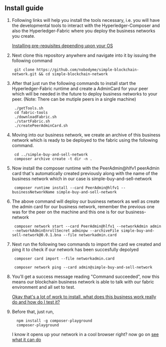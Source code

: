 ## Install guide

1) Following links will help you install the tools necessary, i.e. you will have the developmental tools to interact with the Hyperledger-Composer and also the Hyperledger-Fabric where you deploy the business networks you create.

    [Installing pre-requisites depending upon your OS](https://hyperledger.github.io/composer/installing/installing-prereqs)

2) Next clone this repository anywhere and navigate into it by issuing the following command

        git clone https://github.com/nobodyme/simple-blockchain-network.git && cd simple-blockchain-network

3) After that just run the following commands to install start the Hyperledger-Fabric runtime and create a AdminCard for your peer which will be needed in the future to deploy business networks to your peer.
(Note: There can be mutiple peers in a single machine)

    
        ./getTools.sh
        cd fabric-tools
        ./downloadFabric.sh
        ./startFabric.sh
        ./createPeerAdminCard.sh

4) Moving into our business network, we create an archive of this business network which is ready to be deployed to the fabric using the following command.

        cd ../simple-buy-and-sell-network
        composer archive create -t dir -n .

5) Now install the composer runtime with the PeerAdmin@hlfv1 peerAdmin card that's automatically created previously along with the name of the business network which in our case is simple-buy-and-sell-network

        composer runtime install --card PeerAdmin@hlfv1 --businessNetworkName simple-buy-and-sell-network

6) The above command will deploy our business network as well as create the admin card for our business network, remember the previous one was for the peer on the machine and this one is for our business-network

        composer network start --card PeerAdmin@hlfv1 --networkAdmin admin --networkAdminEnrollSecret adminpw --archiveFile simple-buy-and-sell-network@0.0.1.bna --file networkadmin.card


7) Next run the following two commands to import the card we created and ping it to check if our network has been succesfully depolyed

        composer card import --file networkadmin.card

        composer network ping --card admin@simple-buy-and-sell-network

8) You'll get a success message reading "Command succeeded", now this means our blockchain business network is able to talk with our fabric environment and all set to test.

    [Okay that's a lot of work to install, what does this business work really do and how do I test it?](https://github.com/nobodyme/simple-blockchain-network/blob/master/simple-buy-and-sell-network/README.md)

9) Before that, just run,

         npm install -g composer-playground
         composer-playground

    I know it opens up your network in a cool browser right? now go on [see what it can do](https://github.com/nobodyme/simple-blockchain-network/blob/master/simple-buy-and-sell-network/README.md)
